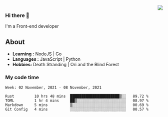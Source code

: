 <img align='right' src="https://github-readme-stats.vercel.app/api?username=strugglebak&show_icons=true">

### Hi there 👋

I'm a Front-end developer

## About

-  **Learning :** NodeJS | Go
-  **Languages :** JavaScript | Python
-  **Hobbies:** Death Stranding | Ori and the Blind Forest

### My code time

<!--START_SECTION:waka-->
```text
Week: 02 November, 2021 - 08 November, 2021

Rust         10 hrs 48 mins  ██████████████████████▒░░   89.72 % 
TOML         1 hr 4 mins     ██▒░░░░░░░░░░░░░░░░░░░░░░   08.97 % 
Markdown     5 mins          ▒░░░░░░░░░░░░░░░░░░░░░░░░   00.69 % 
Git Config   4 mins          ░░░░░░░░░░░░░░░░░░░░░░░░░   00.57 % 
```
<!--END_SECTION:waka-->
